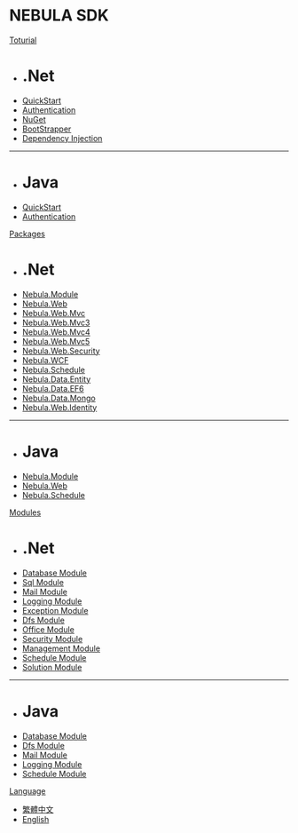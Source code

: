 # NEBULA SDK

[Toturial]()

  * # .Net
  * [QuickStart](dotnet/QuickStart.md)
  * [Authentication](dotnet/Authentication.md)
  * [NuGet]()
  * [BootStrapper]()
  * [Dependency Injection]()
  - - - -
  * # Java
  * [QuickStart]()
  * [Authentication]()

[Packages]()

  * # .Net
  * [Nebula.Module]()
  * [Nebula.Web]()
  * [Nebula.Web.Mvc]()
  * [Nebula.Web.Mvc3]()
  * [Nebula.Web.Mvc4]()
  * [Nebula.Web.Mvc5]()
  * [Nebula.Web.Security]()
  * [Nebula.WCF]()
  * [Nebula.Schedule]()
  * [Nebula.Data.Entity]()
  * [Nebula.Data.EF6]()
  * [Nebula.Data.Mongo]()
  * [Nebula.Web.Identity]()
  - - - -
  * # Java
  * [Nebula.Module]()
  * [Nebula.Web]()
  * [Nebula.Schedule]()

[Modules]()

  * # .Net
  * [Database Module]()
  * [Sql Module]()
  * [Mail Module]()
  * [Logging Module]()
  * [Exception Module]()
  * [Dfs Module]()
  * [Office Module]()
  * [Security Module]()
  * [Management Module]()
  * [Schedule Module]()
  * [Solution Module]()
  - - - -
  * # Java
  * [Database Module]()
  * [Dfs Module]()
  * [Mail Module]()
  * [Logging Module]()
  * [Schedule Module]()

[Language]()

  * [繁體中文](../tw)
  * [English](../en)


